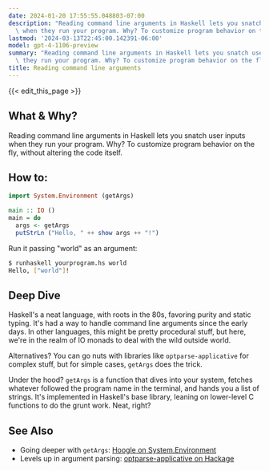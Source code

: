 ```yaml
---
date: 2024-01-20 17:55:55.048803-07:00
description: "Reading command line arguments in Haskell lets you snatch user inputs\
  \ when they run your program. Why? To customize program behavior on the fly, without\u2026"
lastmod: '2024-03-13T22:45:00.142391-06:00'
model: gpt-4-1106-preview
summary: "Reading command line arguments in Haskell lets you snatch user inputs when\
  \ they run your program. Why? To customize program behavior on the fly, without\u2026"
title: Reading command line arguments
---
```


{{< edit_this_page >}}

## What & Why?

Reading command line arguments in Haskell lets you snatch user inputs when they run your program. Why? To customize program behavior on the fly, without altering the code itself.

## How to:

```haskell
import System.Environment (getArgs)

main :: IO ()
main = do
  args <- getArgs
  putStrLn ("Hello, " ++ show args ++ "!")
```

Run it passing "world" as an argument:

```bash
$ runhaskell yourprogram.hs world
Hello, ["world"]!
```

## Deep Dive

Haskell's a neat language, with roots in the 80s, favoring purity and static typing. It's had a way to handle command line arguments since the early days. In other languages, this might be pretty procedural stuff, but here, we're in the realm of IO monads to deal with the wild outside world.

Alternatives? You can go nuts with libraries like `optparse-applicative` for complex stuff, but for simple cases, `getArgs` does the trick.

Under the hood? `getArgs` is a function that dives into your system, fetches whatever followed the program name in the terminal, and hands you a list of strings. It's implemented in Haskell's base library, leaning on lower-level C functions to do the grunt work. Neat, right?

## See Also

- Going deeper with `getArgs`: [Hoogle on System.Environment](https://hoogle.haskell.org/?hoogle=System.Environment.getArgs)
- Levels up in argument parsing: [optparse-applicative on Hackage](https://hackage.haskell.org/package/optparse-applicative)
